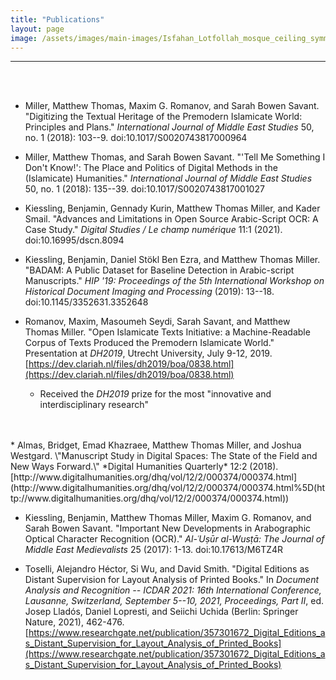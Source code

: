```yaml
---
title: "Publications"
layout: page
image: /assets/images/main-images/Isfahan_Lotfollah_mosque_ceiling_symmetric_narrow_border.png
---
```


-----------------------------<br>
<br>

* Miller, Matthew Thomas, Maxim G. Romanov, and Sarah Bowen Savant. "Digitizing the Textual Heritage of the Premodern Islamicate World: Principles and Plans." *International Journal of Middle East Studies* 50, no. 1 (2018): 103--9. doi:10.1017/S0020743817000964
* Miller, Matthew Thomas, and Sarah Bowen Savant. "'Tell Me Something I Don\'t Know!': The Place and Politics of Digital Methods in the (Islamicate) Humanities." *International Journal of Middle East Studies* 50, no. 1 (2018): 135--39. doi:10.1017/S0020743817001027
* Kiessling, Benjamin, Gennady Kurin, Matthew Thomas Miller, and Kader Smail. "Advances and Limitations in Open Source Arabic-Script OCR: A Case Study." *Digital Studies / Le champ numérique* 11:1 (2021). doi:10.16995/dscn.8094
* Kiessling, Benjamin, Daniel Stökl Ben Ezra, and Matthew Thomas Miller. \"BADAM: A Public Dataset for Baseline Detection in Arabic-script Manuscripts.\" *HIP \'19: Proceedings of the 5th International Workshop on Historical Document Imaging and Processing* (2019): 13--18. doi:10.1145/3352631.3352648
* Romanov, Maxim, Masoumeh Seydi, Sarah Savant, and Matthew Thomas Miller. \"Open Islamicate Texts Initiative: a Machine-Readable Corpus of Texts Produced the Premodern Islamicate World.\" Presentation at *DH2019*, Utrecht University, July 9-12, 2019. [https://dev.clariah.nl/files/dh2019/boa/0838.html](https://dev.clariah.nl/files/dh2019/boa/0838.html)
  * Received the *DH2019* prize for the most \"innovative and interdisciplinary research\"
<br>
<br>
* Almas, Bridget, Emad Khazraee, Matthew Thomas Miller, and Joshua Westgard. \"Manuscript Study in Digital Spaces: The State of the Field and New Ways Forward.\" *Digital Humanities Quarterly* 12:2 (2018). [http://www.digitalhumanities.org/dhq/vol/12/2/000374/000374.html](http://www.digitalhumanities.org/dhq/vol/12/2/000374/000374.html%5D(http://www.digitalhumanities.org/dhq/vol/12/2/000374/000374.html))
* Kiessling, Benjamin, Matthew Thomas Miller, Maxim G. Romanov, and Sarah Bowen Savant. "Important New Developments in Arabographic Optical Character Recognition (OCR)." *Al-ʿUṣūr al-Wusṭā: The Journal of Middle East Medievalists* 25 (2017): 1-13. doi:10.17613/M6TZ4R
* Toselli, Alejandro Héctor, Si Wu, and David Smith. "Digital Editions as Distant Supervision for Layout Analysis of Printed Books." In *Document Analysis and Recognition -- ICDAR 2021: 16th International Conference, Lausanne, Switzerland, September 5--10, 2021, Proceedings, Part II*, ed. Josep Lladós, Daniel Lopresti, and Seiichi Uchida (Berlin: Springer Nature, 2021), 462-476. [https://www.researchgate.net/publication/357301672_Digital_Editions_as_Distant_Supervision_for_Layout_Analysis_of_Printed_Books](https://www.researchgate.net/publication/357301672_Digital_Editions_as_Distant_Supervision_for_Layout_Analysis_of_Printed_Books)
